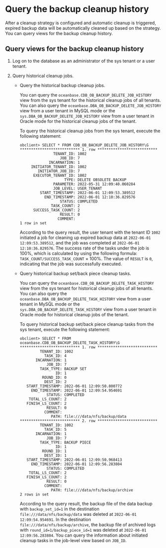 # Query the backup cleanup history

After a cleanup strategy is configured and automatic cleanup is triggered, expired backup data will be automatically cleaned up based on the strategy. You can query views for the backup cleanup history.

## Query views for the backup cleanup history

1. Log on to the database as an administrator of the sys tenant or a user tenant.

2. Query historical cleanup jobs.

   * Query the historical backup cleanup jobs.

      You can query the `oceanbase.CDB_OB_BACKUP_DELETE_JOB_HISTORY` view from the sys tenant for the historical cleanup jobs of all tenants. You can also query the `oceanbase.DBA_OB_BACKUP_DELETE_JOB_HISTORY` view from a user tenant in MySQL mode or the `sys.DBA_OB_BACKUP_DELETE_JOB_HISTORY` view from a user tenant in Oracle mode for the historical cleanup jobs of the tenant.

      To query the historical cleanup jobs from the sys tenant, execute the following statement:

      ```shell
      obclient> SELECT * FROM CDB_OB_BACKUP_DELETE_JOB_HISTORY\G
      *************************** 1. row ***************************
                     TENANT_ID: 1002
                        JOB_ID: 7
                   INCARNATION: 1
           INITIATOR_TENANT_ID: 1002
              INITIATOR_JOB_ID: 7
            EXECUTOR_TENANT_ID: 1002
                          TYPE: DELETE OBSOLETE BACKUP
                     PARAMETER: 2022-05-31 12:09:40.060284
                     JOB_LEVEL: USER_TENANT
               START_TIMESTAMP: 2022-06-01 12:09:53.389512
                 END_TIMESTAMP: 2022-06-01 12:10:36.829576
                        STATUS: COMPLETED
                    TASK_COUNT: 2
            SUCCESS_TASK_COUNT: 2
                        RESULT: 0
                       COMMENT:
      1 row in set
      ```

      According to the query result, the user tenant with the tenant ID `1002` initiated a job for cleaning up expired backup data at `2022-06-01 12:09:53.389512`, and the job was completed at `2022-06-01 12:10:36.829576`. The success rate of the tasks under the job is 100%, which is calculated by using the following formula: `TASK_COUNT/SUCCESS_TASK_COUNT` × 100%. The value of `RESULT` is `0`, indicating that the job was successfully executed.

   * Query historical backup set/back piece cleanup tasks.

      You can query the `oceanbase.CDB_OB_BACKUP_DELETE_TASK_HISTORY` view from the sys tenant for historical cleanup jobs of all tenants. You can also query the `oceanbase.DBA_OB_BACKUP_DELETE_TASK_HISTORY` view from a user tenant in MySQL mode or the `sys.DBA_OB_BACKUP_DELETE_TASK_HISTORY` view from a user tenant in Oracle mode for historical cleanup jobs of the tenant.

      To query historical backup set/back piece cleanup tasks from the sys tenant, execute the following statement:

      ```shell
      obclient> SELECT * FROM oceanbase.CDB_OB_BACKUP_DELETE_TASK_HISTORY\G
      *************************** 1. row ***************************
               TENANT_ID: 1002
                 TASK_ID: 4
             INCARNATION: 1
                  JOB_ID: 7
               TASK_TYPE: BACKUP SET
                      ID: 1
                ROUND_ID: 0
                 DEST_ID: 2
         START_TIMESTAMP: 2022-06-01 12:09:50.800772
           END_TIMESTAMP: 2022-06-01 12:09:54.954691
                  STATUS: COMPLETED
          TOTAL_LS_COUNT: 2
         FINISH_LS_COUNT: 2
                  RESULT: 0
                 COMMENT:
                    PATH: file:///data/nfs/backup/data
      *************************** 2. row ***************************
               TENANT_ID: 1002
                 TASK_ID: 5
             INCARNATION: 1
                  JOB_ID: 7
               TASK_TYPE: BACKUP PIECE
                      ID: 1
                ROUND_ID: 1
                 DEST_ID: 1
         START_TIMESTAMP: 2022-06-01 12:09:50.968413
           END_TIMESTAMP: 2022-06-01 12:09:56.283804
                  STATUS: COMPLETED
          TOTAL_LS_COUNT: 2
         FINISH_LS_COUNT: 2
                  RESULT: 0
                 COMMENT:
                    PATH: file:///data/nfs/backup/archive
      2 rows in set
      ```

      According to the query result, the backup file of the data backup with `backup_set_id=1` in the destination `file:///data/nfs/backup/data` was deleted at `2022-06-01 12:09:54.954691`. In the destination `file:///data/nfs/backup/archive`, the backup file of archived logs with `round_id=1/backup_piece_id=1` was deleted at `2022-06-01 12:09:56.283804`. You can query the information about initiated cleanup tasks in the job-level view based on `JOB_ID`.
